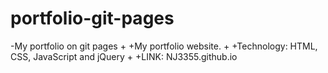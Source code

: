  # portfolio-git-pages
 -My portfolio on git pages
 +
 +My portfolio website.
 +
 +Technology: HTML, CSS, JavaScript and jQuery
 +
 +LINK: NJ3355.github.io

